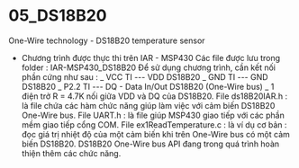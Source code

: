 # 05_DS18B20
One-Wire technology - DS18B20 temperature sensor
+ Chương trình được thực thi trên IAR - MSP430
   Các file được lưu trong folder : IAR-MSP430_DS18B20
   Để sử dụng chương trình, cần kết nối phần cứng như sau : 
   	_ VCC TI  --- VDD DS18B20 
	_ GND TI  --- GND DS18B20
	_ P2.2 TI --- DQ - Data In/Out DS18B20 (One-Wire bus)
	_ 1 điện trở R = 4.7K nối giữa VDD và DQ của DS18B20. 
File ds18B20IAR.h	  : là file chứa các hàm chức năng giúp làm việc với cảm biến DS18B20 One-Wire bus. 
File UART.h		  : là file giúp MSP430 giao tiếp với các phần mềm giao tiếp cổng COM.
File ex1ReadTemperature.c : là ví dụ cơ bản : đọc giá trị nhiệt độ của một cảm biến khi trên One-Wire bus có một cảm biến DS18B20.
DS18B20 One-Wire bus API đang trong quá trình hoàn thiện thêm các chức năng. 
